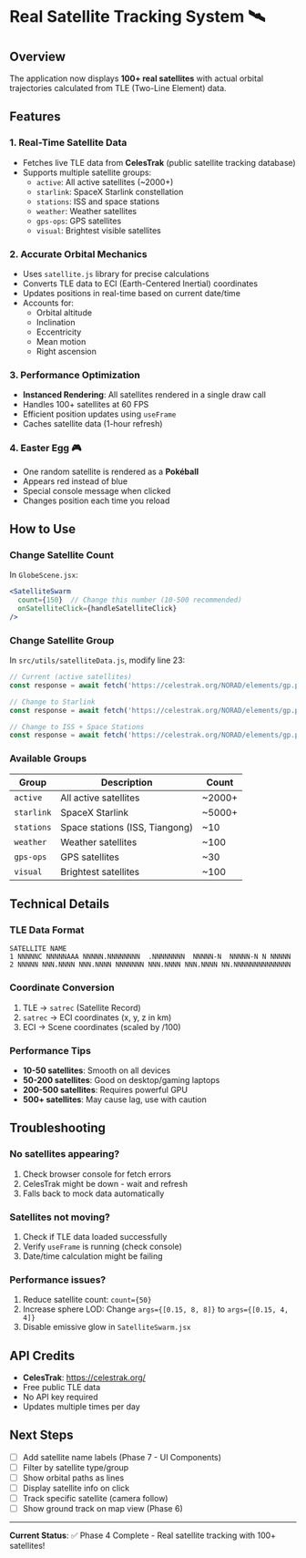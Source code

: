 # Real Satellite Tracking System 🛰️

## Overview
The application now displays **100+ real satellites** with actual orbital trajectories calculated from TLE (Two-Line Element) data.

## Features

### 1. Real-Time Satellite Data
- Fetches live TLE data from **CelesTrak** (public satellite tracking database)
- Supports multiple satellite groups:
  - `active`: All active satellites (~2000+)
  - `starlink`: SpaceX Starlink constellation
  - `stations`: ISS and space stations
  - `weather`: Weather satellites
  - `gps-ops`: GPS satellites
  - `visual`: Brightest visible satellites

### 2. Accurate Orbital Mechanics
- Uses `satellite.js` library for precise calculations
- Converts TLE data to ECI (Earth-Centered Inertial) coordinates
- Updates positions in real-time based on current date/time
- Accounts for:
  - Orbital altitude
  - Inclination
  - Eccentricity
  - Mean motion
  - Right ascension

### 3. Performance Optimization
- **Instanced Rendering**: All satellites rendered in a single draw call
- Handles 100+ satellites at 60 FPS
- Efficient position updates using `useFrame`
- Caches satellite data (1-hour refresh)

### 4. Easter Egg 🎮
- One random satellite is rendered as a **Pokéball**
- Appears red instead of blue
- Special console message when clicked
- Changes position each time you reload

## How to Use

### Change Satellite Count
In `GlobeScene.jsx`:
```jsx
<SatelliteSwarm 
  count={150}  // Change this number (10-500 recommended)
  onSatelliteClick={handleSatelliteClick}
/>
```

### Change Satellite Group
In `src/utils/satelliteData.js`, modify line 23:
```javascript
// Current (active satellites)
const response = await fetch('https://celestrak.org/NORAD/elements/gp.php?GROUP=active&FORMAT=tle');

// Change to Starlink
const response = await fetch('https://celestrak.org/NORAD/elements/gp.php?GROUP=starlink&FORMAT=tle');

// Change to ISS + Space Stations
const response = await fetch('https://celestrak.org/NORAD/elements/gp.php?GROUP=stations&FORMAT=tle');
```

### Available Groups
| Group | Description | Count |
|-------|-------------|-------|
| `active` | All active satellites | ~2000+ |
| `starlink` | SpaceX Starlink | ~5000+ |
| `stations` | Space stations (ISS, Tiangong) | ~10 |
| `weather` | Weather satellites | ~100 |
| `gps-ops` | GPS satellites | ~30 |
| `visual` | Brightest satellites | ~100 |

## Technical Details

### TLE Data Format
```
SATELLITE NAME
1 NNNNNC NNNNNAAA NNNNN.NNNNNNNN  .NNNNNNNN  NNNNN-N  NNNNN-N N NNNNN
2 NNNNN NNN.NNNN NNN.NNNN NNNNNNN NNN.NNNN NNN.NNNN NN.NNNNNNNNNNNNNN
```

### Coordinate Conversion
1. TLE → `satrec` (Satellite Record)
2. `satrec` → ECI coordinates (x, y, z in km)
3. ECI → Scene coordinates (scaled by /100)

### Performance Tips
- **10-50 satellites**: Smooth on all devices
- **50-200 satellites**: Good on desktop/gaming laptops
- **200-500 satellites**: Requires powerful GPU
- **500+ satellites**: May cause lag, use with caution

## Troubleshooting

### No satellites appearing?
1. Check browser console for fetch errors
2. CelesTrak might be down - wait and refresh
3. Falls back to mock data automatically

### Satellites not moving?
1. Check if TLE data loaded successfully
2. Verify `useFrame` is running (check console)
3. Date/time calculation might be failing

### Performance issues?
1. Reduce satellite count: `count={50}`
2. Increase sphere LOD: Change `args={[0.15, 8, 8]}` to `args={[0.15, 4, 4]}`
3. Disable emissive glow in `SatelliteSwarm.jsx`

## API Credits
- **CelesTrak**: https://celestrak.org/
- Free public TLE data
- No API key required
- Updates multiple times per day

## Next Steps
- [ ] Add satellite name labels (Phase 7 - UI Components)
- [ ] Filter by satellite type/group
- [ ] Show orbital paths as lines
- [ ] Display satellite info on click
- [ ] Track specific satellite (camera follow)
- [ ] Show ground track on map view (Phase 6)

---

**Current Status**: ✅ Phase 4 Complete - Real satellite tracking with 100+ satellites!
